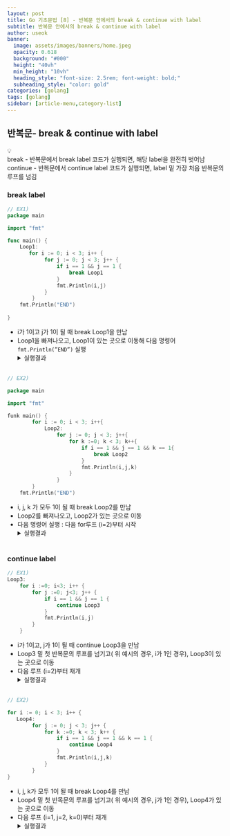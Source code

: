 ```yaml
---
layout: post
title: Go 기초문법 [8] - 반복문 안에서의 break & continue with label
subtitle: 반복문 안에서의 break & continue with label
author: useok
banner:
  image: assets/images/banners/home.jpeg
  opacity: 0.618
  background: "#000"
  height: "40vh"
  min_height: "10vh"
  heading_style: "font-size: 2.5rem; font-weight: bold;"
  subheading_style: "color: gold"
categories: [golang]
tags: [golang]
sidebar: [article-menu,category-list] 
---
```

## 반복문- break & continue with label

<aside>
💡<br>
break - 반복문에서 break label 코드가 실행되면, 해당 label을 완전히 벗어남<br>
continue - 반복문에서 continue label 코드가 실행되면, label 밑 가장 처음 반복문의 루프를 넘김

</aside>

### break label

```go
// EX1)
package main

import "fmt"

func main() {
	Loop1:
	   for i := 0; i < 3; i++ {
			for j := 0; j < 3; j++ {
				if i == 1 && j == 1 {
					break Loop1
				}
				fmt.Println(i,j)
			}
		}
	fmt.Println("END")
	
}

```

- i가 1이고 j가 1이 될 때 break Loop1을 만남
- Loop1을 빠져나오고, Loop1이 있는 곳으로 이동해 다음 명령어 `fmt.Println(”END”)` 실행
   <details>
   <summary>실행결과</summary>
   <div markdown="1">
   ```
   0 0 
   0 1
   0 2
   1 0   
   END
   ```
   </div>
   </details><br>

    

```go
// EX2)

package main

import "fmt"

funk main() {
		for i := 0; i < 3; i++{
			Loop2:
				for j := 0; j < 3; j++{
					for k :=0; k < 3; k++{
						if i == 1 && j == 1 && k == 1{
							break Loop2
						}
						fmt.Println(i,j,k)
					}
				}
		}
	fmt.Println("END")
```

- i, j, k 가 모두 1이 될 때 break Loop2를 만남
- Loop2를 빠져나오고, Loop2가 있는 곳으로 이동
- 다음 명령어 실행 : 다음 for루프 (i=2)부터 시작
   <details>
   <summary>실행결과</summary>
   <div markdown="1">
   ```
    0 0 0
    0 0 1
    0 0 1
       …
    1 1 0
    2 0 0
    2 0 1
       …
    2 2 2
    END
   ```
   </div>
   </details><br>



### continue label

```go
// EX1)
Loop3:
	for i :=0; i<3; i++ {
		for j :=0; j<3; j++ {
			if i == 1 && j == 1 {
				continue Loop3
			}
			fmt.Println(i,j)
		}
	}
```

- i가 1이고, j가 1이 될 때 continue Loop3을 만남
- Loop3 밑 첫 반복문의 루프를 넘기고( 위 예시의 경우,  i가 1인 경우), Loop3이 있는 곳으로 이동
- 다음 루프 (i=2)부터 재개
   <details>
   <summary>실행결과</summary>
   <div markdown="1">
   ```
    0 0
    0 1
    0 2
    1 0
    2 0
    2 1
    2 2
   ```
   </div>
   </details><br>


    

```go
// EX2)

for i := 0; i < 3; i++ {
   Loop4:
		for j := 0; j < 3; j++ {
			for k :=0; k < 3; k++ {
				if i == 1 && j == 1 && k == 1 {
					continue Loop4
				}
				fmt.Println(i,j,k)
			}
		}
}
```

- i, j, k가 모두 1이 될 때 break Loop4를 만남
- Loop4 밑 첫 반목문의 루프를 넘기고( 위 예시의 경우, j가 1인 경우), Loop4가 있는 곳으로 이동
- 다음 루프 (i=1, j=2, k=0)부터 재개
   <details>
   <summary>실행결과</summary>
   <div markdown="1">
   ```
   0 0 0
   0 0 1
   0 0 2
      …
   1 1 0
   1 2 0
   1 2 1
   1 2 2
   2 0 0
      …
   2 2 2
   ```
   </div>
   </details><br>


